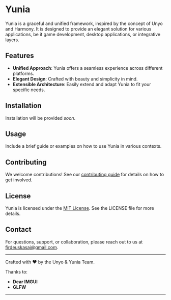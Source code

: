 # Yunia

Yunia is a graceful and unified framework, inspired by the concept of Unyo and Harmony. It is designed to provide an elegant solution for various applications, be it game development, desktop applications, or integrative layers.

## Features

- **Unified Approach**: Yunia offers a seamless experience across different platforms.
- **Elegant Design**: Crafted with beauty and simplicity in mind.
- **Extensible Architecture**: Easily extend and adapt Yunia to fit your specific needs.

## Installation

Installation will be provided *soon*.

## Usage

Include a brief guide or examples on how to use Yunia in various contexts.

## Contributing

We welcome contributions! See our [contributing guide](CONTRIBUTING.md) for details on how to get involved.

## License

Yunia is licensed under the [MIT License](LICENSE.md). See the LICENSE file for more details.

## Contact

For questions, support, or collaboration, please reach out to us at [firdeuskasaj@gmail.com](mailto:firdeuskasaj@gmail.com).

---

Crafted with ❤️ by the Unyo & Yunia Team.

Thanks to:
- **Dear IMGUI**
- **GLFW**

---